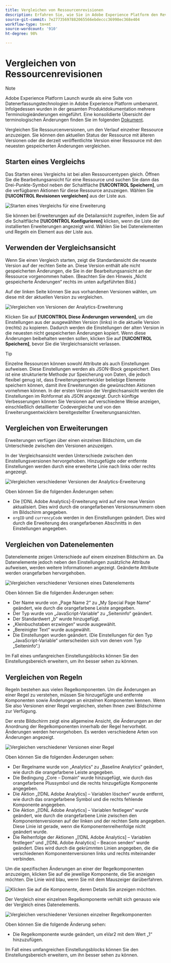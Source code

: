```yaml
---
title: Vergleichen von Ressourcenrevisionen
description: Erfahren Sie, wie Sie in Adobe Experience Platform den Revisionsverlauf für eine Ressource anzeigen.
source-git-commit: 7e27735697882065566ebdeccc36998ec368e404
workflow-type: tm+mt
source-wordcount: '910'
ht-degree: 98%

---
```


# Vergleichen von Ressourcenrevisionen

>[!NOTE]
>
>Adobe Experience Platform Launch wurde als eine Suite von Datenerfassungstechnologien in Adobe Experience Platform umbenannt. Infolgedessen wurden in der gesamten Produktdokumentation mehrere Terminologieänderungen eingeführt. Eine konsolidierte Übersicht der terminologischen Änderungen finden Sie im folgenden [Dokument](../../term-updates.md).

Vergleichen Sie Ressourcenversionen, um den Verlauf einzelner Ressource anzuzeigen. Sie können den aktuellen Status der Ressource mit älteren Versionen oder die derzeit veröffentlichte Version einer Ressource mit den neuesten gespeicherten Änderungen vergleichen.

## Starten eines Vergleichs

Das Starten eines Vergleichs ist bei allen Ressourcentypen gleich. Öffnen Sie die Bearbeitungsansicht für eine Ressource und suchen Sie dann das Drei-Punkte-Symbol neben der Schaltfläche **[!UICONTROL Speichern]**, um die verfügbaren Aktionen für diese Ressource anzuzeigen. Wählen Sie **[!UICONTROL Revisionen vergleichen]** aus der Liste aus.

![Starten eines Vergleichs für eine Erweiterung](../../images/compare-initiate-extension.png)

Sie können bei Erweiterungen auf die Detailansicht zugreifen, indem Sie auf die Schaltfläche **[!UICONTROL Konfigurieren]** klicken, wenn die Liste der installierten Erweiterungen angezeigt wird. Wählen Sie bei Datenelementen und Regeln ein Element aus der Liste aus.

## Verwenden der Vergleichsansicht

Wenn Sie einen Vergleich starten, zeigt die Standardansicht die neueste Version auf der rechten Seite an. Diese Version enthält alle nicht gespeicherten Änderungen, die Sie in der Bearbeitungsansicht an der Ressource vorgenommen haben. (Beachten Sie den Hinweis „Nicht gespeicherte Änderungen“ rechts im unten aufgeführten Bild.)

Auf der linken Seite können Sie aus vorhandenen Versionen wählen, um diese mit der aktuellen Version zu vergleichen.

![Vergleichen von Versionen der Analytics-Erweiterung](../../images/compare-interpret-extension.png)

Klicken Sie auf **[!UICONTROL Diese Änderungen verwenden]**, um die Einstellungen aus der ausgewählten Version (links) in die aktuelle Version (rechts) zu kopieren. Dadurch werden die Einstellungen der alten Version in die neuesten nicht gespeicherten Änderungen kopiert. Wenn diese Änderungen beibehalten werden sollen, klicken Sie auf **[!UICONTROL Speichern]**, bevor Sie die Vergleichsansicht verlassen.

>[!TIP]
>Einzelne Ressourcen können sowohl Attribute als auch Einstellungen aufweisen. Diese Einstellungen werden als JSON-Block gespeichert. Dies ist eine strukturierte Methode zur Speicherung von Daten, die jedoch flexibel genug ist, dass Erweiterungsentwickler beliebige Elemente speichern können, damit ihre Erweiterungen die gewünschten Aktionen vornehmen können.
>In der ersten Version der Vergleichsansicht werden die Einstellungen im Rohformat als JSON angezeigt. Durch künftige Verbesserungen können Sie Versionen auf verschiedene Weise anzeigen, einschließlich detaillierter Codevergleiche und von den Erweiterungsentwicklern bereitgestellter Erweiterungsansichten.

## Vergleichen von Erweiterungen

Erweiterungen verfügen über einen einzelnen Bildschirm, um die Unterschiede zwischen den Versionen anzuzeigen.

In der Vergleichsansicht werden Unterschiede zwischen den Einstellungsversionen hervorgehoben. Hinzugefügte oder entfernte Einstellungen werden durch eine erweiterte Linie nach links oder rechts angezeigt.

![Vergleichen verschiedener Versionen der Analytics-Erweiterung](../../images/compare-extension.png)

Oben können Sie die folgenden Änderungen sehen:

* Die [!DNL Adobe Analytics]-Erweiterung wird auf eine neue Version aktualisiert. Dies wird durch die orangefarbenen Versionsnummern oben im Bildschirm angegeben.
* `orgID` und `currencyCode` werden in den Einstellungen geändert. Dies wird durch die Erweiterung des orangefarbenen Abschnitts in den Einstellungen angegeben.

## Vergleichen von Datenelementen

Datenelemente zeigen Unterschiede auf einem einzelnen Bildschirm an. Da Datenelemente jedoch neben den Einstellungen zusätzliche Attribute aufweisen, werden weitere Informationen angezeigt. Geänderte Attribute werden orangefarben hervorgehoben.

![Vergleichen verschiedener Versionen eines Datenelements](../../images/compare-data-element.png)

Oben können Sie die folgenden Änderungen sehen:

* Der Name wurde von „Page Name 2“ zu „My Special Page Name“ geändert, wie durch die orangefarbene Leiste angegeben.
* Der Typ wurde von „JavaScript-Variable“ zu „Seiteninfo“ geändert.
* Der Standardwert „b“ wurde hinzugefügt.
* „Kleinbuchstaben erzwingen“ wurde ausgewählt.
* „Bereinigter Text“ wurde ausgewählt.
* Die Einstellungen wurden geändert. (Die Einstellungen für den Typ „JavaScript-Variable“ unterscheiden sich von denen vom Typ „Seiteninfo“.)

Im Fall eines umfangreichen Einstellungsblocks können Sie den Einstellungsbereich erweitern, um ihn besser sehen zu können.

## Vergleichen von Regeln

Regeln bestehen aus vielen Regelkomponenten. Um die Änderungen an einer Regel zu verstehen, müssen Sie hinzugefügte und entfernte Komponenten sowie Änderungen an einzelnen Komponenten kennen. Wenn Sie also Versionen einer Regel vergleichen, stehen Ihnen zwei Bildschirme zur Verfügung.

Der erste Bildschirm zeigt eine allgemeine Ansicht, die Änderungen an der Anordnung der Regelkomponenten innerhalb der Regel hervorhebt. Änderungen werden hervorgehoben. Es werden verschiedene Arten von Änderungen angezeigt.

![Vergleichen verschiedener Versionen einer Regel](../../images/compare-rule.png)

Oben können Sie die folgenden Änderungen sehen:

* Der Regelname wurde von „Analytics“ zu „Baseline Analytics“ geändert, wie durch die orangefarbene Leiste angegeben.
* Die Bedingung „Core – Domain“ wurde hinzugefügt, wie durch das orangefarbene Plussymbol und die rechts hinzugefügte Komponente angegeben.
* Die Aktion „[!DNL Adobe Analytics] – Variablen löschen“ wurde entfernt, wie durch das orangefarbene Symbol und die rechts fehlende Komponente angegeben.
* Die Aktion „[!DNL Adobe Analytics] – Variablen festlegen“ wurde geändert, wie durch die orangefarbene Linie zwischen den Komponentenversionen auf der linken und der rechten Seite angegeben. Diese Linie ist gerade, wenn die Komponentenreihenfolge nicht geändert wurde.
* Die Reihenfolge der Aktionen „[!DNL Adobe Analytics] – Variablen festlegen“ und „[!DNL Adobe Analytics] – Beacon senden“ wurde geändert. Dies wird durch die gekrümmten Linien angegeben, die die verschiedenen Komponentenversionen links und rechts miteinander verbinden.

Um die spezifischen Änderungen an einer der Regelkomponenten anzuzeigen, klicken Sie auf die jeweilige Komponente, die Sie anzeigen möchten.  Die Linie wird blau, wenn Sie mit dem Mauszeiger darüberfahren.

![Klicken Sie auf die Komponente, deren Details Sie anzeigen möchten.](../../images/compare-rule-component-click.png)

Der Vergleich einer einzelnen Regelkomponente verhält sich genauso wie der Vergleich eines Datenelements.

![Vergleichen verschiedener Versionen einzelner Regelkomponenten](../../images/compare-rule-component.png)

Oben können Sie die folgende Änderung sehen:

* Die Regelkomponente wurde geändert, um eVar2 mit dem Wert „1“ hinzuzufügen.

Im Fall eines umfangreichen Einstellungsblocks können Sie den Einstellungsbereich erweitern, um ihn besser sehen zu können.
